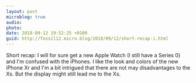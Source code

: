 ```yaml
---
layout: post
microblog: true
audio: 
photo: 
date: 2018-09-12 19:52:25 +0100
guid: http://fossil12.micro.blog/2018/09/12/short-recap-i.html
---
```

Short recap: I will for sure get a new Apple Watch (I still have a Series 0) and I'm confused with the iPhones. I like the look and colors of the new iPhone Xr and I'm a bit intrigued that there are not may disadvantages to the Xs. But the display might still lead me to the Xs.
